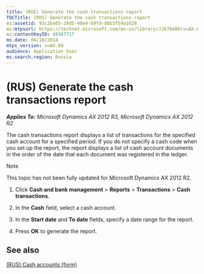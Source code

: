 ```yaml
---
title: (RUS) Generate the cash transactions report
TOCTitle: (RUS) Generate the cash transactions report
ms:assetid: 93c2ba65-28d5-40e4-b9fd-d6b3f59a1628
ms:mtpsurl: https://technet.microsoft.com/en-us/library/JJ678488(v=AX.60)
ms:contentKeyID: 49387717
ms.date: 04/18/2014
mtps_version: v=AX.60
audience: Application User
ms.search.region: Russia
---
```


# (RUS) Generate the cash transactions report 


_**Applies To:** Microsoft Dynamics AX 2012 R3, Microsoft Dynamics AX 2012 R2_

The cash transactions report displays a list of transactions for the specified cash account for a specified period. If you do not specify a cash code when you set up the report, the report displays a list of cash account documents in the order of the date that each document was registered in the ledger.


> [!NOTE]
> <P>This topic has not been fully updated for Microsoft Dynamics AX 2012 R2.</P>



1.  Click **Cash and bank management** \> **Reports** \> **Transactions** \> **Cash transactions**.

2.  In the **Cash** field, select a cash account.

3.  In the **Start date** and **To date** fields, specify a date range for the report.

4.  Press **OK** to generate the report.

## See also

[(RUS) Cash accounts (form)](https://technet.microsoft.com/en-us/library/jj665230\(v=ax.60\))

  



